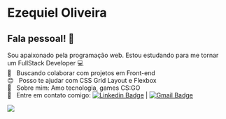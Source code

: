# Ezequiel Oliveira

## Fala pessoal! 👋

Sou apaixonado pela programação web.
Estou estudando para me tornar um FullStack Developer :computer:
 <br/> :purple_heart: &nbsp; Buscando colaborar com projetos em Front-end
 <br/> :blush: &nbsp; Posso te ajudar com CSS Grid Layout e Flexbox
 <br/> 💬  &nbsp; Sobre mim: Amo tecnologia, games CS:GO
 <br/> :email: &nbsp; Entre em contato comigo: [![Linkedin Badge](https://img.shields.io/badge/-EzequielOliveira-blue?style=flat-square&logo=Linkedin&logoColor=white&link=https://www.linkedin.com/in/Ezequieum/)](https://www.linkedin.com/in/Ezequieum/) 
| 
[![Gmail Badge](https://img.shields.io/badge/-contato.ezequie15@gmail.com-c14438?style=flat-square&logo=Gmail&logoColor=white&link=mailto:contato.ezequie15@gmail.com)](mailto:contato.ezequie15@gmail.com)

<img width="auto" src="https://github.com/tgmarinho/tgmarinho/blob/master/banner.png">
